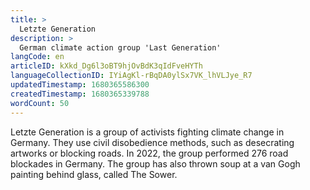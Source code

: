 ```yaml
---
title: >
  Letzte Generation
description: >
  German climate action group 'Last Generation'
langCode: en
articleID: kXkd_Dg6l3oBT9hjOvBdK3qIdFveHYTh
languageCollectionID: IYiAgKl-rBqDA0ylSx7VK_lhVLJye_R7
updatedTimestamp: 1680365586300
createdTimestamp: 1680365339788
wordCount: 50
---
```


Letzte Generation is a group of activists fighting climate change in Germany. They use civil disobedience methods, such as desecrating artworks or blocking roads. In 2022, the group performed 276 road blockades in Germany. The group has also thrown soup at a van Gogh painting behind glass, called The Sower.